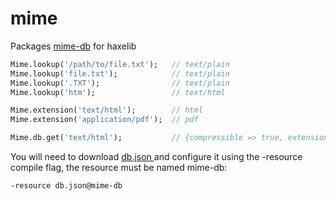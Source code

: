 # mime

Packages [mime-db](https://github.com/jshttp/mime-db) for haxelib

```haxe
Mime.lookup('/path/to/file.txt');   // text/plain
Mime.lookup('file.txt');            // text/plain
Mime.lookup('.TXT');                // text/plain
Mime.lookup('htm');                 // text/html

Mime.extension('text/html');        // html
Mime.extension('application/pdf');  // pdf

Mime.db.get('text/html');           // {compressible => true, extensions => [html,htm,shtml], source => iana}				
```

You will need to download [db.json ](https://raw.githubusercontent.com/jshttp/mime-db/master/db.json) and configure it using the -resource compile flag, the resource must be named mime-db:

```
-resource db.json@mime-db
```
